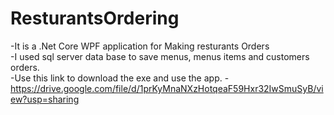 # ResturantsOrdering 
-It is a .Net Core WPF application for Making resturants Orders\
-I used sql server data base to save menus, menus items and customers orders.\
-Use this link to download the exe and use the app.
-https://drive.google.com/file/d/1prKyMnaNXzHotqeaF59Hxr32IwSmuSyB/view?usp=sharing
